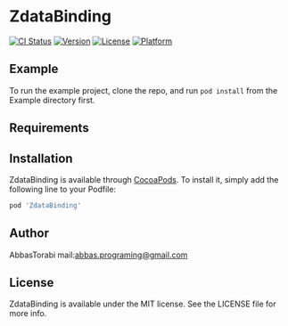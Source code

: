 # ZdataBinding

[![CI Status](https://img.shields.io/travis/AbbasTorabi/ZdataBinding.svg?style=flat)](https://travis-ci.org/AbbasTorabi/ZdataBinding)
[![Version](https://img.shields.io/cocoapods/v/ZdataBinding.svg?style=flat)](https://cocoapods.org/pods/ZdataBinding)
[![License](https://img.shields.io/cocoapods/l/ZdataBinding.svg?style=flat)](https://cocoapods.org/pods/ZdataBinding)
[![Platform](https://img.shields.io/cocoapods/p/ZdataBinding.svg?style=flat)](https://cocoapods.org/pods/ZdataBinding)

## Example

To run the example project, clone the repo, and run `pod install` from the Example directory first.

## Requirements

## Installation

ZdataBinding is available through [CocoaPods](https://cocoapods.org). To install
it, simply add the following line to your Podfile:

```ruby
pod 'ZdataBinding'
```

## Author

AbbasTorabi
mail:abbas.programing@gmail.com

## License

ZdataBinding is available under the MIT license. See the LICENSE file for more info.

